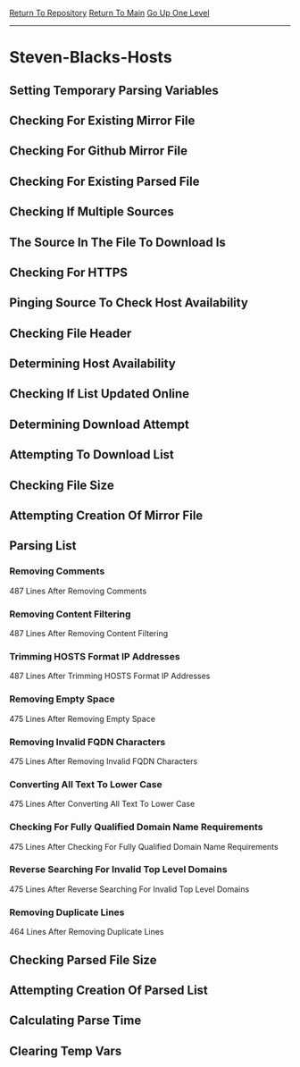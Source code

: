 [Return To Repository](https://github.com/deathbybandaid/piholeparser/)
[Return To Main](https://github.com/deathbybandaid/piholeparser/blob/master/RecentRunLogs/Mainlog.md)
[Go Up One Level](https://github.com/deathbybandaid/piholeparser/blob/master/RecentRunLogs/TopLevelScripts/30-Processing-Blacklists.md)
____________________________________
# Steven-Blacks-Hosts
## Setting Temporary Parsing Variables
## Checking For Existing Mirror File
## Checking For Github Mirror File
## Checking For Existing Parsed File
## Checking If Multiple Sources
## The Source In The File To Download Is
## Checking For HTTPS
## Pinging Source To Check Host Availability
## Checking File Header
## Determining Host Availability
## Checking If List Updated Online
## Determining Download Attempt
## Attempting To Download List
## Checking File Size
## Attempting Creation Of Mirror File
## Parsing List
### Removing Comments
487 Lines After Removing Comments
### Removing Content Filtering
487 Lines After Removing Content Filtering
### Trimming HOSTS Format IP Addresses
487 Lines After Trimming HOSTS Format IP Addresses
### Removing Empty Space
475 Lines After Removing Empty Space
### Removing Invalid FQDN Characters
475 Lines After Removing Invalid FQDN Characters
### Converting All Text To Lower Case
475 Lines After Converting All Text To Lower Case
### Checking For Fully Qualified Domain Name Requirements
475 Lines After Checking For Fully Qualified Domain Name Requirements
### Reverse Searching For Invalid Top Level Domains
475 Lines After Reverse Searching For Invalid Top Level Domains
### Removing Duplicate Lines
464 Lines After Removing Duplicate Lines
## Checking Parsed File Size
## Attempting Creation Of Parsed List
## Calculating Parse Time
## Clearing Temp Vars
